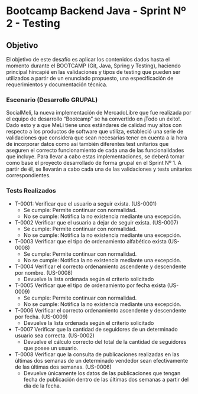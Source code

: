 
# Bootcamp Backend Java  - Sprint Nº 2 - Testing

## Objetivo

El objetivo de este desafío es aplicar los contenidos dados hasta el momento durante el BOOTCAMP 
(Git, Java, Spring y Testing), haciendo principal hincapié en las validaciones y tipos de testing 
que pueden ser utilizados a partir de un enunciado propuesto, una especificación de requerimientos 
y documentación técnica.

### Escenario (Desarrollo GRUPAL)
SocialMeli, la nueva implementación de MercadoLibre que fue realizada por el equipo de desarrollo “Bootcamp” 
se ha convertido en ¡Todo un éxito!. Dado esto y a que MeLi tiene unos estándares de calidad muy altos 
con respecto a los productos de software que utiliza, estableció una serie de validaciones que considera 
que sean necesarias tener en cuenta a la hora de incorporar datos como así también diferentes test unitarios 
que aseguren el correcto funcionamiento de cada una de las funcionalidades que incluye.
Para llevar a cabo estas implementaciones, se deberá tomar como base el proyecto desarrollado de forma grupal 
en el Sprint Nº 1. A partir de él, se llevarán a cabo cada una de las validaciones y tests unitarios 
correspondientes.

### Tests Realizados
- T-0001: Verificar que el usuario a seguir exista. (US-0001)
   + Se cumple: Permite continuar con normalidad.
   + No se cumple: Notifica la no existencia mediante una excepción.
- T-0002 Verificar que el usuario a dejar de seguir exista. (US-0007)
   + Se cumple: Permite continuar con normalidad.
   + No se cumple: Notifica la no existencia mediante una excepción.
- T-0003 Verificar que el tipo de ordenamiento alfabético exista (US-0008)
   + Se cumple: Permite continuar con normalidad.
   + No se cumple: Notifica la no existencia mediante una excepción.
- T-0004 Verificar el correcto ordenamiento ascendente y descendente por nombre. (US-0008)
   + Devuelve la lista ordenada según el criterio solicitado
- T-0005 Verificar que el tipo de ordenamiento por fecha exista (US-0009)
   + Se cumple: Permite continuar con normalidad.
   + No se cumple: Notifica la no existencia mediante una excepción.
- T-0006 Verificar el correcto ordenamiento ascendente y descendente por fecha. (US-0009)
   + Devuelve la lista ordenada según el criterio solicitado
- T-0007 Verificar que la cantidad de seguidores de un determinado usuario sea correcta. (US-0002)
   + Devuelve el cálculo correcto del total de la cantidad de seguidores que posee un usuario.
- T-0008 Verificar que la consulta de publicaciones realizadas en las últimas dos semanas de un determinado vendedor sean efectivamente de las últimas dos semanas. (US-0006)
   + Devuelve únicamente los datos de las publicaciones que tengan fecha de publicación dentro de las últimas dos semanas a partir del día de la fecha.



